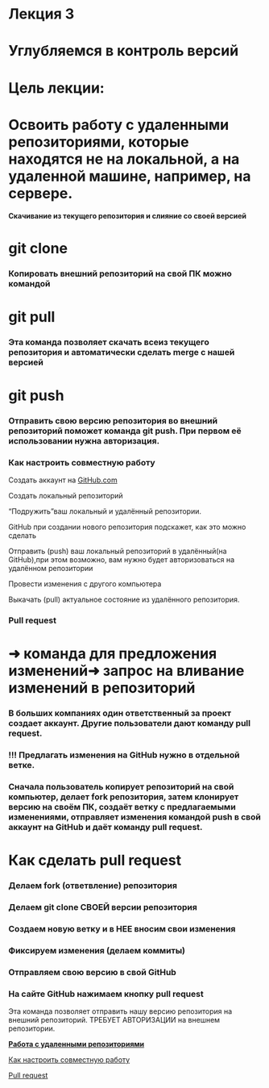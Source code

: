 # Лекция 3

# Углубляемся в контроль версий

# Цель лекции:

# Освоить работу с удаленными репозиториями, которые находятся не на локальной, а на удаленной машине, например, на сервере.

**Скачивание из текущего репозитория и слияние со своей версией**

# **git clone**

### **Копировать внешний репозиторий на свой ПК можно командой**

# git pull

### Эта команда позволяет скачать всеиз текущего репозитория и автоматически сделать merge с нашей версией

# git push

### Отправить свою версию репозитория во внешний репозиторий поможет команда git push. При первом её использовании нужна авторизация.


### Как настроить совместную работу


Создать аккаунт на [GitHub.com](http://GitHub.com)

Создать локальный репозиторий 

“Подружить”ваш локальный и удалённый репозитории. 

GitHub при создании нового репозитория подскажет, как это можно сделать 

Отправить (push) ваш локальный репозиторий в удалённый(на GitHub),при этом возможно, вам нужно будет авторизоваться на удалённом репозитории 

Провести изменения с другого компьютера 

Выкачать (pull) актуальное состояние из удалённого репозитория.

### Pull request

# ➜ команда для предложения изменений➜ запрос на вливание изменений в репозиторий

### В больших компаниях один ответственный за проект создает аккаунт. Другие пользователи дают команду pull request. 
### !!! Предлагать изменения на GitHub нужно в отдельной ветке. 
### Сначала пользователь копирует репозиторий на свой компьютер, делает fork репозитория, затем клонирует версию на своём ПК, создаёт ветку с предлагаемыми изменениями, отправляет изменения командой push в свой аккаунт на GitHub и даёт команду pull request.

# Как сделать pull request

### Делаем fork (ответвление) репозитория
### Делаем git clone СВОЕЙ версии репозитория 
### Создаем новую ветку и в НЕЕ вносим свои изменения 
### Фиксируем изменения (делаем коммиты) 
### Отправляем свою версию в свой GitHub
### На сайте GitHub нажимаем кнопку pull request




Эта команда позволяет отправить нашу версию репозитория на внешний репозиторий. ТРЕБУЕТ АВТОРИЗАЦИИ на внешнем репозитории.

[**Работа с удаленными репозиториями** ](https://www.notion.so/dc31bbd1b0314632b068686e5802a648)

[Как настроить совместную работу](https://www.notion.so/49659caac4414dc2b5ed2cfcf1612798)

[Pull request](https://www.notion.so/Pull-request-fcff3f5dc4a64d4b8f62fc9e46092352)

